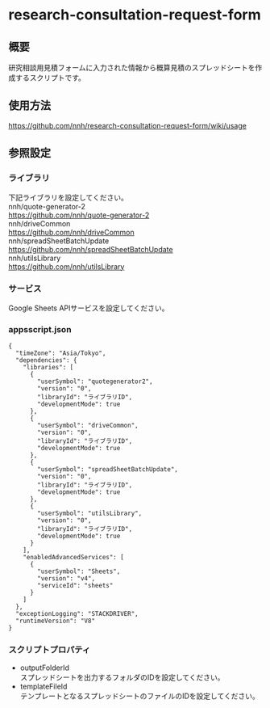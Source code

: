 # research-consultation-request-form
## 概要
研究相談用見積フォームに入力された情報から概算見積のスプレッドシートを作成するスクリプトです。  
## 使用方法
https://github.com/nnh/research-consultation-request-form/wiki/usage  
## 参照設定
### ライブラリ
下記ライブラリを設定してください。  
nnh/quote-generator-2  
https://github.com/nnh/quote-generator-2  
nnh/driveCommon  
https://github.com/nnh/driveCommon  
nnh/spreadSheetBatchUpdate  
https://github.com/nnh/spreadSheetBatchUpdate  
nnh/utilsLibrary  
https://github.com/nnh/utilsLibrary  
### サービス
Google Sheets APIサービスを設定してください。  
### appsscript.json
```
{
  "timeZone": "Asia/Tokyo",
  "dependencies": {
    "libraries": [
      {
        "userSymbol": "quotegenerator2",
        "version": "0",
        "libraryId": "ライブラリID",
        "developmentMode": true
      },
      {
        "userSymbol": "driveCommon",
        "version": "0",
        "libraryId": "ライブラリID",
        "developmentMode": true
      },
      {
        "userSymbol": "spreadSheetBatchUpdate",
        "version": "0",
        "libraryId": "ライブラリID",
        "developmentMode": true
      },
      {
        "userSymbol": "utilsLibrary",
        "version": "0",
        "libraryId": "ライブラリID",
        "developmentMode": true
      }
    ],
    "enabledAdvancedServices": [
      {
        "userSymbol": "Sheets",
        "version": "v4",
        "serviceId": "sheets"
      }
    ]
  },
  "exceptionLogging": "STACKDRIVER",
  "runtimeVersion": "V8"
}
```
### スクリプトプロパティ
- outputFolderId  
スプレッドシートを出力するフォルダのIDを設定してください。  
- templateFileId  
テンプレートとなるスプレッドシートのファイルのIDを設定してください。  
